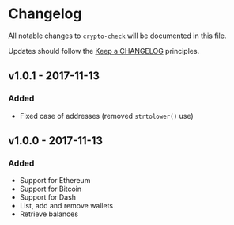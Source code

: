 # Changelog

All notable changes to `crypto-check` will be documented in this file.

Updates should follow the [Keep a CHANGELOG](http://keepachangelog.com/) principles.

## v1.0.1 - 2017-11-13

### Added
- Fixed case of addresses (removed `strtolower()` use)

## v1.0.0 - 2017-11-13

### Added
- Support for Ethereum
- Support for Bitcoin
- Support for Dash
- List, add and remove wallets
- Retrieve balances
